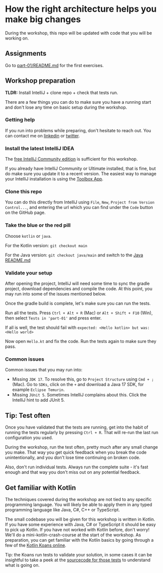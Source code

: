 # How the right architecture helps you make big changes

During the workshop, this repo will be updated with code that you will be working on.

## Assignments

Go to [part-01/README.md](part-01/README.md) for the first exercises.

## Workshop preparation

**TLDR:** Install IntelliJ + clone repo + check that tests run.

There are a few things you can do to make sure you have a running start and don't lose any time on basic setup during
the workshop.

### Getting help

If you run into problems while preparing, don't hesitate to reach out. You can contact me
on [linkedin](https://www.linkedin.com/in/nicokrijnen/) or [twitter](https://twitter.com/nicokrijnen).

### Install the latest IntelliJ IDEA

The [free IntelliJ Community edition](https://www.jetbrains.com/idea/download/) is sufficient for this workshop.

If you already have IntelliJ Community or Ultimate installed, that is fine, but do make sure you update it to a recent
version.
The easiest way to manage your IntelliJ installation is using the [Toolbox App](https://www.jetbrains.com/toolbox-app/).

### Clone this repo

You can do this directly from IntelliJ using `File`, `New`, `Project from Version Control...`, and entering the url
which you can find under the `Code` button on the GitHub page.

### Take the blue or the red pill

Choose `kotlin` or `java`.

For the Kotlin version: `git checkout main`

For the Java version: `git checkout java/main` and switch to
the [Java README.md](https://github.com/nkrijnen/workshop-devoxx-2022/tree/java/main#validate-your-setup)

### Validate your setup

After opening the project, IntelliJ will need some time to sync the gradle project, download dependencies and compile
the code. At this point, you may run into some of the issues mentioned below.

Once the gradle build is complete, let's make sure you can run the tests.

Run all the tests. Press `Ctrl + Alt + R` (Mac) or `Alt + Shift + F10` (Win),
then select `Tests in 'part-01'` and press enter.

If all is well, the test should fail with `expected: <Hello kotlin> but was: <Hello world>`

Now open `Hello.kt` and fix the code. Run the tests again to make sure they pass.

### Common issues

Common issues that you may run into:

- Missing `JDK 17`. To resolve this, go to `Project Structure` using `Cmd + ;` (Mac). Go to `SDKs`, click on the `+` and
  download a Java 17 SDK, for example `Eclipse Temurin`.
- Missing `JUnit 5`. Sometimes IntelliJ complains about this. Click the IntelliJ hint to add JUnit 5.

## Tip: Test often

Once you have validated that the tests are running, get into the habit of running the tests regularly by
pressing `Ctrl + R`. That will re-run the last run configuration you used.

During the workshop, run the test often, pretty much after any small change you make. That way you get quick feedback
when you break the code unintentionally, and you don't lose time continuing on broken code.

Also, don't run individual tests. Always run the complete suite - it's fast enough and that way you don't miss out on
any potential feedback.

## Get familiar with Kotlin

The techniques covered during the workshop are not tied to any specific programming language. You will likely be able to
apply them in any typed programming language like Java, C#, C++ or TypeScript.

The small codebase you will be given for this workshop is written in Kotlin. If you have some experience with Java, C#
or TypeScript it should be easy to pick up Kotlin. If you have not worked with Kotlin before, don't worry! We'll do a
mini-kotlin-crash-course at the start of the workshop. As preparation, you can get familiar with the Kotlin basics by
going through a few of the [Kotlin Koans online](https://play.kotlinlang.org/koans/).

Tip: the Koans run tests to validate your solution, in some cases it can be insightful to take a peek at
the [sourcecode for those tests](https://github.com/Kotlin/kotlin-koans/tree/master/test) to understand what is going
on.
